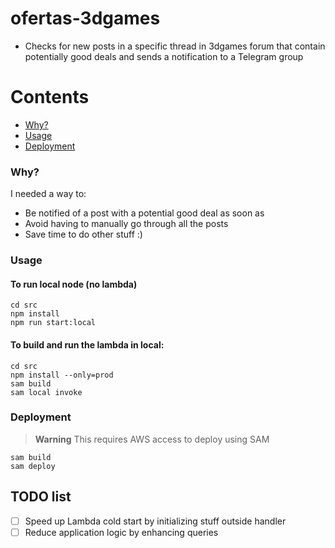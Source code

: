 # ofertas-3dgames

* Checks for new posts in a specific thread in 3dgames forum that contain potentially good deals 
and sends a notification to a Telegram group

Contents
========

* [Why?](#why)
* [Usage](#usage)
* [Deployment](#deployment)

### Why?

I needed a way to:
* Be notified of a post with a potential good deal as soon as 
* Avoid having to manually go through all the posts
* Save time to do other stuff :)

### Usage

#### To run local node (no lambda)

```
cd src
npm install
npm run start:local
```

#### To build and run the lambda in local:

```
cd src
npm install --only=prod
sam build
sam local invoke
```

### Deployment

> **Warning**
> This requires AWS access to deploy using SAM

```
sam build
sam deploy
```

## TODO list

- [ ] Speed up Lambda cold start by initializing stuff outside handler
- [ ] Reduce application logic by enhancing queries
